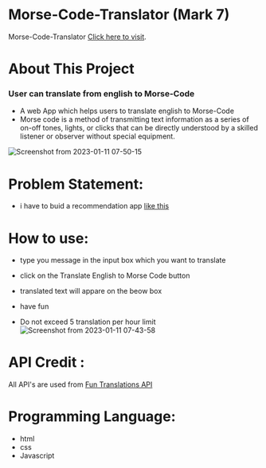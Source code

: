 # Morse-Code-Translator (Mark 7)

Morse-Code-Translator [Click here to visit](https://morse-code-translator-by-rohit.netlify.app/).

# About This Project
### User can translate from english to Morse-Code 
 - A web App which helps users to translate english to Morse-Code
 -  Morse code is a method of transmitting text information as a series of on-off tones,
 lights, or clicks that can be directly understood by a skilled listener or observer without special equipment.
 

![Screenshot from 2023-01-11 07-50-15](https://user-images.githubusercontent.com/90442893/211702866-e0ed5cb3-5cf6-4bf1-af8c-18965776cb3b.png)


# Problem Statement: 
 - i have to buid a recommendation app [like this ](https://neog.camp/guide/markSeven#markseven)


# How to use:
 - type you message in the input box which you want to translate 
 

 - click on the Translate English to Morse Code button
 - translated text will appare on the beow box
 

 - have fun
 - Do not exceed 5 translation per hour limit
![Screenshot from 2023-01-11 07-43-58](https://user-images.githubusercontent.com/90442893/211702736-b23a1aca-814d-40a0-b7d6-bfd5bdbb03c2.png)


# API Credit :
All API's are used from [Fun Translations API](https://funtranslations.com/morse)

# Programming Language:
 - html
 - css 
 - Javascript

